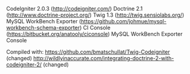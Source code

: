 CodeIgniter 2.0.3 (http://codeigniter.com/)
Doctrine 2.1 (http://www.doctrine-project.org/)
Twig 1.3 (http://twig.sensiolabs.org/)
MySQL WorkBench Exporter (https://github.com/johmue/mysql-workbench-schema-exporter)
CI Console (https://bitbucket.org/anatooly/ciconsole)
MySQL WorkBench Exporter Console

Compiled with:
https://github.com/bmatschullat/Twig-Codeigniter (changed)
http://wildlyinaccurate.com/integrating-doctrine-2-with-codeigniter-2/ (changed)